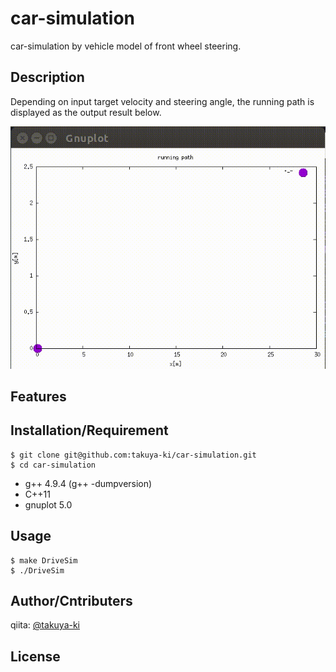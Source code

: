 # car-simulation

car-simulation by vehicle model of front wheel steering.

## Description

Depending on input target velocity and steering angle, the running path is displayed as the output result below.

![result](https://github.com/takuya-ki/car-simulation/blob/media/result.gif)

## Features


## Installation/Requirement

	$ git clone git@github.com:takuya-ki/car-simulation.git
	$ cd car-simulation

- g++ 4.9.4 (g++ -dumpversion)
- C++11
- gnuplot 5.0

## Usage

	$ make DriveSim  
	$ ./DriveSim  

## Author/Cntributers

qiita: [@takuya-ki](http://qiita.com/takuya-ki)

## License

